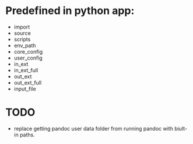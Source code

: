 # Predefined in python app:

* import
* source
* scripts
* env_path
* core_config
* user_config
* in_ext
* in_ext_full
* out_ext
* out_ext_full
* input_file

# TODO

* replace getting pandoc user data folder from running pandoc with biult-in paths.
